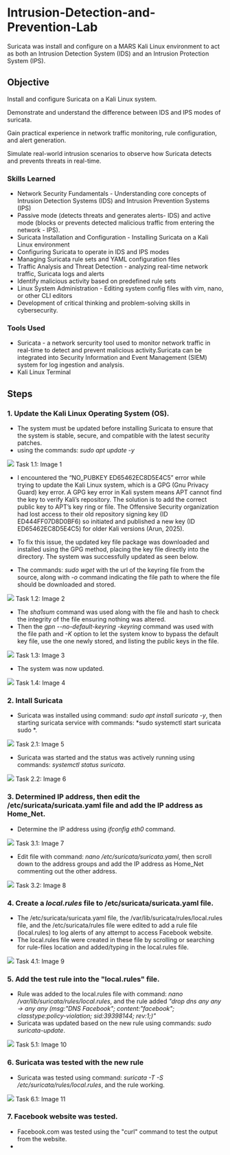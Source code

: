 # Intrusion-Detection-and-Prevention-Lab
Suricata was install and configure on a MARS Kali Linux environment to act as both an Intrusion Detection System (IDS) and an Intrusion Protection System (IPS).

## Objective
Install and configure Suricata on a Kali Linux system.

Demonstrate and understand the difference between IDS and IPS modes of suricata.

Gain practical experience in network traffic monitoring, rule configuration, and alert generation.

Simulate real-world intrusion scenarios to observe how Suricata detects and prevents threats in real-time.

### Skills Learned
- Network Security Fundamentals - Understanding core concepts of Intrusion Detection Systems (IDS) and Intrusion Prevention Systems (IPS)
- Passive mode (detects threats and generates alerts- IDS) and active mode (blocks or prevents detected malicious traffic from entering the network - IPS).
- Suricata Installation and Configuration - Installing Suricata on a Kali Linux environment
- Configuring Suricata to operate in IDS and IPS modes
- Managing Suricata rule sets and YAML configuration files
- Traffic Analysis and Threat Detection - analyzing real-time network traffic, Suricata logs and alerts
- Identify malicious activity based on predefined rule sets
- Linux System Administration - Editing system config files with vim, nano, or other CLI editors
- Development of critical thinking and problem-solving skills in cybersecurity.

### Tools Used

- Suricata - a network sercurity tool used to monitor network traffic in real-time to detect and prevent malicious activity.Suricata can be integrated into Security Information and Event Management (SIEM) system for log ingestion and analysis.
- Kali Linux Terminal

## Steps

### 1. Update the Kali Linux Operating System (OS).

- The system must be updated before installing Suricata to ensure that the system is stable, secure, and compatible with the latest security patches.
- using the commands: *sudo apt update -y*
<img src="https://github.com/Shan-light/Intrusion-Detection-and-Prevention-Lab/blob/5efb002473dd8d3e230322077a4169812cb378f9/images/suricata%20update1.png"/>
  Task 1.1: Image 1

 - I encountered the “NO_PUBKEY ED65462EC8D5E4C5” error while trying to update the Kali Linux system, which is a GPG (Gnu Privacy Guard) key error. A GPG key error in Kali system means APT cannot find the key to verify Kali’s repository. The solution is to add the correct public key to APT’s key ring or file. The Offensive Security organization had lost access to their old repository signing key (ID ED444FF07D8D0BF6) so initiated and published a new key (ID ED65462EC8D5E4C5) for older Kali versions (Arun, 2025).
 - To fix this issue, the updated key file package was downloaded and installed using the GPG method, placing the key file directly into the directory. The system was successfully updated as seen below.

 - The commands: *sudo wget* with the url of the keyring file from the source, along with *-o* command indicating the file path to where the file should be downloaded and stored.  
<img src="https://github.com/Shan-light/Intrusion-Detection-and-Prevention-Lab/blob/5efb002473dd8d3e230322077a4169812cb378f9/images/suricata-download-keyfile.png"/>
Task 1.2: Image 2

- The *sha1sum* command was used along with the file and hash to check the integrity of the file ensuring nothing was altered.
- Then the *gpn --no-default-keyring -keyring* command was used with the file path and *-K* option to let the system know to bypass the default key file, use the one newly stored, and listing the public keys in the file.
<img src="https://github.com/Shan-light/Intrusion-Detection-and-Prevention-Lab/blob/a1bfcb429fb482469d90a8bcd4faf81402598f6d/images/FileHashIntegrity.png">
Task 1.3: Image 3

- The system was now updated.
<img src="https://github.com/Shan-light/Intrusion-Detection-and-Prevention-Lab/blob/70ff62cdae88128e1bf7712738436c78e673ad03/images/system%20updated1.2.png">
Task 1.4: Image 4

### 2. Intall Suricata
- Suricata was installed using command: *sudo apt install suricata -y*, then starting suricata service with commands: *sudo systemctl start suricata sudo *.
<img src="https://github.com/Shan-light/Intrusion-Detection-and-Prevention-Lab/blob/89a5fa7f36a9791f2fb9f9a5f0793294f9bc8ad9/images/suricata%20installed.png">
Task 2.1: Image 5

- Suricata was started and the status was actively running using commands: *systemctl status suricata*.
<img src="https://github.com/Shan-light/Intrusion-Detection-and-Prevention-Lab/blob/89a5fa7f36a9791f2fb9f9a5f0793294f9bc8ad9/images/suricataStaus.png">
Task 2.2: Image 6

### 3. Determined IP address, then edit the /etc/suricata/suricata.yaml file and add the IP address as Home_Net.
- Determine the IP address using *ifconfig eth0* command.
<img src="https://github.com/Shan-light/Intrusion-Detection-and-Prevention-Lab/blob/0a3794b299f77c94863f7baa238ea7929106cc32/images/IPaddressOfSystem.png">
Task 3.1: Image 7

- Edit file with command: *nano /etc/suricata/suricata.yaml*, then scroll down to the address groups and add the IP address as Home_Net commenting out the other address.
<img src="https://github.com/Shan-light/Intrusion-Detection-and-Prevention-Lab/blob/0a3794b299f77c94863f7baa238ea7929106cc32/images/alteringYamlFile.png">
Task 3.2: Image 8

### 4.  Create a *local.rules* file to  /etc/suricata/suricata.yaml file.
- The /etc/suricata/suricata.yaml file, the /var/lib/suricata/rules/local.rules file, and the /etc/suricata/rules file were edited to add a rule file (local.rules) to log alerts of any attempt to access Facebook website.
- The local.rules file were created in these file by scrolling or searching for rule-files location and added/typing in the local.rules file.  
<img src="https://github.com/Shan-light/Intrusion-Detection-and-Prevention-Lab/blob/0a3794b299f77c94863f7baa238ea7929106cc32/images/etcSuricataRules%20file.png">
Task 4.1: Image 9

### 5. Add the test rule into the "local.rules" file.
- Rule was added to the local.rules file with command: *nano /var/lib/suricata/rules/local.rules*, and the rule added *"drop dns any any -> any any (msg:"DNS Facebook"; content:"facebook"; 
classtype:policy-violation; sid:39398144; rev:1;)"*
- Suricata was updated based on the new rule using commands: *sudo suricata-update*.
<img src="https://github.com/Shan-light/Intrusion-Detection-and-Prevention-Lab/blob/caea3d54a0542e30c9a14f3f2d0560b02a18dd18/images/facebook%20rule.png">
Task 5.1: Image 10

### 6. Suricata was tested with the new rule
- Suricata was tested using command: *suricata -T -S /etc/suricata/rules/local.rules*, and the rule working.
<img src="https://github.com/Shan-light/Intrusion-Detection-and-Prevention-Lab/blob/7a9d99ec285bab1fafcb42998a0bca95c58f0635/images/ruleTested%26updated.png">
Task 6.1: Image 11

### 7. Facebook website was tested.
- Facebook.com was tested using the "curl" command to test the output from the website.
- 
